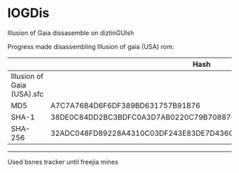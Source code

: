# IOGDis
Illusion of Gaia dissasemble on diztinGUIsh

Progress made disassembling Illusion of gaia (USA) rom:

| | Hash |
| ------------- | ------------- |
|Illusion of Gaia (USA).sfc||
|MD5|A7C7A76B4D6F6DF389BD631757B91B76|
|SHA-1|38DE0C84DD2BC3BDFC0A3D7AB0220C79B70887C3|
|SHA-256|32ADC048FD89228A4310C03DF243E83DE7D436CDB2460B4CC83ADE20D359B2BD|

---

Used bsnes tracker until freejia mines
